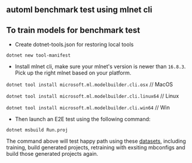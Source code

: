## automl benchmark test using mlnet cli

## To train models for benchmark test
- Create dotnet-tools.json for restoring local tools

`dotnet new tool-manifest`

- Install mlnet cli, make sure your mlnet's version is newer than `16.8.3`. Pick up the right mlnet based on your platform.

`dotnet tool install microsoft.ml.modelbuilder.cli.osx` // MacOS

`dotnet tool install microsoft.ml.modelbuilder.cli.linux64` // Linux

`dotnet tool install microsoft.ml.modelbuilder.cli.win64` // Win

- Then launch an E2E test using the following command:

`dotnet msbuild Run.proj`

The command above will test happy path using these [datasets](./Dataset.props), including training, build generated projects, retraining with exsiting mbconfigs and build those generated projects again.
